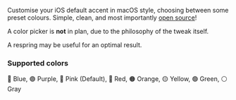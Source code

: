 Customise your iOS default accent in macOS style, choosing between some preset colours. Simple, clean, and most importantly [open source](<https://github.com/ivancristina/accent>)!

A color picker is **not** in plan, due to the philosophy of the tweak itself.

A respring may be useful for an optimal result.

### Supported colors
🔵 Blue, 🟣 Purple, 🔘 Pink (Default), 🔴 Red, 🟠 Orange, 🟡 Yellow, 🟢 Green, ⚪️ Gray